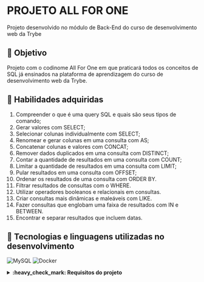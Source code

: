 # PROJETO ALL FOR ONE

Projeto desenvolvido no módulo de Back-End do curso de desenvolvimento web da  Trybe

## 🎯 Objetivo

Projeto com o codinome All For One em que praticará todos os conceitos de SQL já ensinados na plataforma de aprendizagem do curso de desenvolvimento web da Trybe.

## 📝 Habilidades adquiridas

 1. Compreender o que é uma query SQL e quais são seus tipos de comando;
 2. Gerar valores com SELECT;
 3. Selecionar colunas individualmente com SELECT;
 4. Renomear e gerar colunas em uma consulta com AS;
 5. Concatenar colunas e valores com CONCAT;
 6. Remover dados duplicados em uma consulta com DISTINCT;
 7. Contar a quantidade de resultados em uma consulta com COUNT;
 8. Limitar a quantidade de resultados em uma consulta com LIMIT;
 9. Pular resultados em uma consulta com OFFSET;
10. Ordenar os resultados de uma consulta com ORDER BY.
11. Filtrar resultados de consultas com o WHERE.
12. Utilizar operadores booleanos e relacionais em consultas.
13. Criar consultas mais dinâmicas e maleáveis com LIKE.
14. Fazer consultas que englobam uma faixa de resultados com IN e BETWEEN.
25. Encontrar e separar resultados que incluem datas.


  ## :pushpin: Tecnologias e linguagens utilizadas no desenvolvimento
  ![MySQL](https://img.shields.io/badge/mysql-%2300f.svg?style=for-the-badge&logo=mysql&logoColor=white)
  ![Docker](https://img.shields.io/badge/docker-%230db7ed.svg?style=for-the-badge&logo=docker&logoColor=white)


<details>
  <summary><strong>:heavy_check_mark: Requisitos do projeto  </strong></summary><br />

 - [x] Exiba apenas os nomes dos produtos na tabela products.
 - [x] Crie um filtro de texto para a tabela.
 - [x] Escreva uma query que exiba os valores da coluna que representa a primary key da tabela products.
 - [x] Conte quantos registros existem na coluna product_name da tabela products.
 - [x] Monte uma query que exiba os dados da tabela products a partir do quarto registro até o décimo terceiro.
 - [x] Exiba os dados das colunas product_name e id da tabela products de maneira que os resultados estejam em 
       ordem alfabética dos nomes.
 - [x] Mostre apenas os ids dos 5 últimos registros da tabela products (a ordenação deve ser baseada na coluna id).
 - [x] Faça uma consulta na tabela employees que retorne o nome completo da pessoa colaboradora (colunas 
       first_name e last_name) com o nome full_name e também a localização completa (colunas city, state_province 
       e address) com o nome location.
 - [x] Mostre todos os dados da tabela purchase_orders em ordem decrescente, ordenados por created_by em que o 
       created_by é maior ou igual a 3.
 - [x] Exiba os dados da coluna notes da tabela purchase_orders em que seu valor de Purchase generated based on 
       Order é maior ou igual a 30 e menor ou igual a 39.
 - [x] Mostre as submitted_date de purchase_orders em que a submitted_date é do dia 26 de abril de 2006.
 - [x] Mostre os resultados da coluna supplier_id da tabela purchase_orders em que o supplier_id seja maior ou 
       igual a 1 e menor ou igual 3.
 - [x] Mostre o supplier_id das purchase_orders em que o supplier_id seja 1 ou 3.
 - [x] Mostre somente as horas (sem os minutos e os segundos) da coluna submitted_date de todos registros da 
       tabela purchase_orders.(No resultado, a hora extraída da coluna submitted_date deve ser chamada de 
       submitted_hour)
 - [x] Exiba a submitted_date das purchase_orders que estão entre 2006-01-26 00:00:00 e 2006-03-31 23:59:59.
 - [x] Mostre os registros das colunas id e supplier_id das purchase_orders em que os supplier_id sejam tanto 1, 
       ou 3, ou 5, ou 7.
 - [x] Mostre todos os registros de purchase_orders que tem o supplier_id igual a 3 e status_id igual a 2.
 - [x] Mostre a quantidade de pedidos que foram feitos na tabela orders pelo employee_id igual a 5 ou 6, e que 
       foram enviados através do método(coluna) shipper_id igual a 2.
 - [x] Adicione à tabela order_details um registro com order_id: 69, product_id: 80, quantity: 15.0000, 
       unit_price: 15.0000, discount: 0, status_id: 2, date_allocated: NULL, purchase_order_id: NULL e 
       inventory_id: 129.
 - [x] Adicione com um único INSERT, duas linhas à tabela order_details com os mesmos dados do requisito 20.
 - [x] Atualize todos os dados da coluna discount, na tabela order_details, para 15.
 - [x] Atualize os dados da coluna discount da tabela order_details para 30, onde o valor na coluna unit_price 
       seja menor que 10.0000.
 - [x] Atualize os dados da coluna discount da tabela order_details para 45, onde o valor na coluna unit_price 
       seja maior que 10.0000 e o id seja um número entre 30 e 40.
 - [x] Delete todos os dados em que a unit_price da tabela order_details seja menor que 10.0000.
 - [x] Delete todos os dados em que a unit_price da tabela order_details seja maior que 10.0000.
 - [x] Delete todos os dados da tabela order_details.


      
</details>
